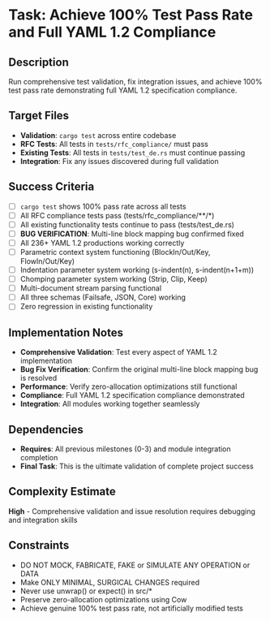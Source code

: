 # Task: Achieve 100% Test Pass Rate and Full YAML 1.2 Compliance

## Description
Run comprehensive test validation, fix integration issues, and achieve 100% test pass rate demonstrating full YAML 1.2 specification compliance.

## Target Files
- **Validation**: `cargo test` across entire codebase
- **RFC Tests**: All tests in `tests/rfc_compliance/` must pass
- **Existing Tests**: All tests in `tests/test_de.rs` must continue passing
- **Integration**: Fix any issues discovered during full validation

## Success Criteria
- [ ] `cargo test` shows 100% pass rate across all tests
- [ ] All RFC compliance tests pass (tests/rfc_compliance/**/*)
- [ ] All existing functionality tests continue to pass (tests/test_de.rs)
- [ ] **BUG VERIFICATION**: Multi-line block mapping bug confirmed fixed
- [ ] All 236+ YAML 1.2 productions working correctly
- [ ] Parametric context system functioning (BlockIn/Out/Key, FlowIn/Out/Key)
- [ ] Indentation parameter system working (s-indent(n), s-indent(n+1+m))
- [ ] Chomping parameter system working (Strip, Clip, Keep)
- [ ] Multi-document stream parsing functional
- [ ] All three schemas (Failsafe, JSON, Core) working
- [ ] Zero regression in existing functionality

## Implementation Notes
- **Comprehensive Validation**: Test every aspect of YAML 1.2 implementation
- **Bug Fix Verification**: Confirm the original multi-line block mapping bug is resolved
- **Performance**: Verify zero-allocation optimizations still functional
- **Compliance**: Full YAML 1.2 specification compliance demonstrated
- **Integration**: All modules working together seamlessly

## Dependencies
- **Requires**: All previous milestones (0-3) and module integration completion
- **Final Task**: This is the ultimate validation of complete project success

## Complexity Estimate
**High** - Comprehensive validation and issue resolution requires debugging and integration skills

## Constraints
- DO NOT MOCK, FABRICATE, FAKE or SIMULATE ANY OPERATION or DATA
- Make ONLY MINIMAL, SURGICAL CHANGES required
- Never use unwrap() or expect() in src/*
- Preserve zero-allocation optimizations using Cow<str>
- Achieve genuine 100% test pass rate, not artificially modified tests